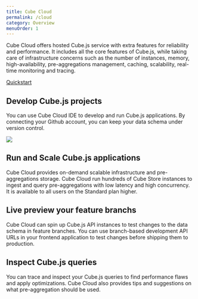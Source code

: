 ```yaml
---
title: Cube Cloud
permalink: /cloud
category: Overview
menuOrder: 1
---
```


Cube Cloud offers hosted Cube.js service with extra features for reliability and
performance. It includes all the core features of Cube.js, while taking care of
infrastructure concerns such as the number of instances, memory,
high-availability, pre-aggregations management, caching, scalability, real-time
monitoring and tracing.

[Quickstart](/cloud/quickstart)

## Develop Cube.js projects

You can use Cube Cloud IDE to develop and run Cube.js applications. By connecting your Github account, you can keep your data schema under version control.

![](https://raw.githubusercontent.com/statsbotco/cube.js/master/docs/content/Cube-Cloud/deploy-screenshot.png)

## Run and Scale Cube.js applications

Cube Cloud provides on-demand scalable infrastructure and pre-aggregations storage. Cube Cloud run hundreds of Cube Store instances to ingest and query pre-aggregations with low latency and high concurrency. It is available to all users on the Standard plan higher.

## Live preview your feature branchs

Cube Cloud can spin up Cube.js API instances to test changes to the data schema
in feature branches. You can use branch-based development API URLs in your
frontend application to test changes before shipping them to production.


## Inspect Cube.js queries

You can trace and inspect your Cube.js queries to find performance flaws and
apply optimizations. Cube Cloud also provides tips and suggestions on what
pre-aggregation should be used.
